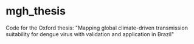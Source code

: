 # mgh_thesis
Code for the Oxford thesis: "Mapping global climate-driven transmission suitability for dengue virus with validation and application in Brazil"
